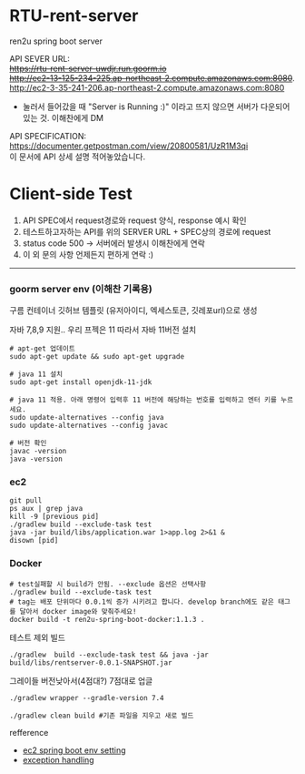 # RTU-rent-server
ren2u spring boot server

API SEVER URL:  
~~https://rtu-rent-server-uwdjr.run.goorm.io~~  
~~http://ec2-13-125-234-225.ap-northeast-2.compute.amazonaws.com:8080~~.  
http://ec2-3-35-241-206.ap-northeast-2.compute.amazonaws.com:8080
- 눌러서 들어갔을 때 "Server is Running :)" 이라고 뜨지 않으면 서버가 다운되어 있는 것. 이해찬에게 DM

API SPECIFICATION:   
https://documenter.getpostman.com/view/20800581/UzR1M3qi  
이 문서에 API 상세 설명 적어놓았습니다.

# Client-side Test
1. API SPEC에서 request경로와 request 양식, response 예시 확인
2. 테스트하고자하는 API를 위의 SERVER URL + SPEC상의 경로에 request
3. status code 500 -> 서버에러 발생시 이해찬에게 연락
4. 이 외 문의 사항 언제든지 편하게 연락 :)


---
### goorm server env (이해찬 기록용)
구름 컨테이너 깃허브 템플릿 (유저아이디, 엑세스토큰, 깃레포url)으로 생성

자바 7,8,9 지원.. 우리 프젝은 11 따라서 자바 11버전 설치
```
# apt-get 업데이트
sudo apt-get update && sudo apt-get upgrade

# java 11 설치
sudo apt-get install openjdk-11-jdk

# java 11 적용. 아래 명령어 입력후 11 버전에 해당하는 번호를 입력하고 엔터 키를 누르세요.
sudo update-alternatives --config java
sudo update-alternatives --config javac

# 버전 확인
javac -version
java -version
```

### ec2
```
git pull
ps aux | grep java
kill -9 [previous pid]
./gradlew build --exclude-task test 
java -jar build/libs/application.war 1>app.log 2>&1 &
disown [pid]
```
### Docker
```
# test실패할 시 build가 안됨. --exclude 옵션은 선택사항
./gradlew build --exclude-task test
# tag는 배포 단위마다 0.0.1씩 증가 시키려고 합니다. develop branch에도 같은 태그를 달아서 docker image와 맞춰주세요!
docker build -t ren2u-spring-boot-docker:1.1.3 .
```

테스트 제외 빌드
```
./gradlew  build --exclude-task test && java -jar build/libs/rentserver-0.0.1-SNAPSHOT.jar
```

그레이들 버전낮아서(4점대?) 7점대로 업글
```
./gradlew wrapper --gradle-version 7.4
```

```
./gradlew clean build #기존 파일을 지우고 새로 빌드
```

refference
- [ec2 spring boot env setting](https://velog.io/@nefertiri/AWS-EC2%EB%A1%9C-%EC%84%9C%EB%B2%84-%EB%A7%8C%EB%93%A4%EA%B8%B0)
- [exception handling](https://bcp0109.tistory.com/303)

